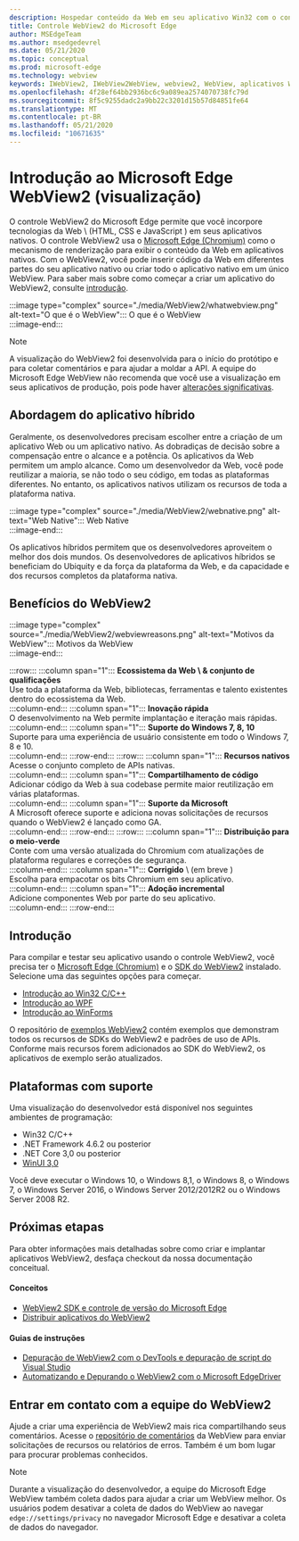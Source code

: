 ```yaml
---
description: Hospedar conteúdo da Web em seu aplicativo Win32 com o controle Microsoft Edge WebView 2
title: Controle WebView2 do Microsoft Edge
author: MSEdgeTeam
ms.author: msedgedevrel
ms.date: 05/21/2020
ms.topic: conceptual
ms.prod: microsoft-edge
ms.technology: webview
keywords: IWebView2, IWebView2WebView, webview2, WebView, aplicativos Win32, Win32, Edge, ICoreWebView2, CoreWebView2, ICoreWebView2Host, controle de navegador, HTML de borda, Windows Forms, WinForms, WPF, .NET
ms.openlocfilehash: 4f28ef64bb2936bc6c9a089ea2574070738fc79d
ms.sourcegitcommit: 8f5c9255dadc2a9bb22c3201d15b57d84851fe64
ms.translationtype: MT
ms.contentlocale: pt-BR
ms.lasthandoff: 05/21/2020
ms.locfileid: "10671635"
---
```

# Introdução ao Microsoft Edge WebView2 (visualização)  

O controle WebView2 do Microsoft Edge permite que você incorpore tecnologias da Web \ (HTML, CSS e JavaScript \) em seus aplicativos nativos.  O controle WebView2 usa o [Microsoft Edge (Chromium)](https://www.microsoftedgeinsider.com) como o mecanismo de renderização para exibir o conteúdo da Web em aplicativos nativos.  Com o WebView2, você pode inserir código da Web em diferentes partes do seu aplicativo nativo ou criar todo o aplicativo nativo em um único WebView.  Para saber mais sobre como começar a criar um aplicativo do WebView2, consulte [introdução](./index.md#getting-started).  

:::image type="complex" source="./media/WebView2/whatwebview.png" alt-text="O que é o WebView":::
   O que é o WebView  
:::image-end:::  

> [!NOTE]
> A visualização do WebView2 foi desenvolvida para o início do protótipo e para coletar comentários e para ajudar a moldar a API.  A equipe do Microsoft Edge WebView não recomenda que você use a visualização em seus aplicativos de produção, pois pode haver [alterações significativas](./releasenotes.md).  

## Abordagem do aplicativo híbrido  

Geralmente, os desenvolvedores precisam escolher entre a criação de um aplicativo Web ou um aplicativo nativo.  As dobradiças de decisão sobre a compensação entre o alcance e a potência.  Os aplicativos da Web permitem um amplo alcance.  Como um desenvolvedor da Web, você pode reutilizar a maioria, se não todo o seu código, em todas as plataformas diferentes.  No entanto, os aplicativos nativos utilizam os recursos de toda a plataforma nativa.  

:::image type="complex" source="./media/WebView2/webnative.png" alt-text="Web Native":::
   Web Native  
:::image-end:::  

Os aplicativos híbridos permitem que os desenvolvedores aproveitem o melhor dos dois mundos.  Os desenvolvedores de aplicativos híbridos se beneficiam do Ubiquity e da força da plataforma da Web, e da capacidade e dos recursos completos da plataforma nativa.  

## Benefícios do WebView2   

:::image type="complex" source="./media/WebView2/webviewreasons.png" alt-text="Motivos da WebView":::
   Motivos da WebView  
:::image-end:::  

:::row:::
   :::column span="1":::
      **Ecossistema da Web \ & conjunto de qualificações**  
      Use toda a plataforma da Web, bibliotecas, ferramentas e talento existentes dentro do ecossistema da Web.  
   :::column-end:::
   :::column span="1":::
      **Inovação rápida**  
      O desenvolvimento na Web permite implantação e iteração mais rápidas.  
   :::column-end:::
   :::column span="1":::
      **Suporte do Windows 7, 8, 10**  
      Suporte para uma experiência de usuário consistente em todo o Windows 7, 8 e 10.  
   :::column-end:::
:::row-end:::
:::row:::
   :::column span="1":::
      **Recursos nativos**  
      Acesse o conjunto completo de APIs nativas.  
   :::column-end:::
   :::column span="1":::
      **Compartilhamento de código**  
      Adicionar código da Web à sua codebase permite maior reutilização em várias plataformas.  
   :::column-end:::
   :::column span="1":::
      **Suporte da Microsoft**  
      A Microsoft oferece suporte e adiciona novas solicitações de recursos quando o WebView2 é lançado como GA.  
   :::column-end:::
:::row-end:::
:::row:::
   :::column span="1":::
      **Distribuição para o meio-verde**  
      Conte com uma versão atualizada do Chromium com atualizações de plataforma regulares e correções de segurança.  
   :::column-end:::
   :::column span="1":::
      **Corrigido** \ (em breve \)  
      Escolha para empacotar os bits Chromium em seu aplicativo.  
   :::column-end:::
   :::column span="1":::
      **Adoção incremental**  
      Adicione componentes Web por parte do seu aplicativo.  
   :::column-end:::
:::row-end:::  

## Introdução  

Para compilar e testar seu aplicativo usando o controle WebView2, você precisa ter o [Microsoft Edge (Chromium)](https://www.microsoftedgeinsider.com/download) e o [SDK do WebView2](https://aka.ms/webviewnuget) instalado.  Selecione uma das seguintes opções para começar.  

*   [Introdução ao Win32 C/C++](./gettingstarted/win32.md)  
*   [Introdução ao WPF](./gettingstarted/wpf.md)  
*   [Introdução ao WinForms](./gettingstarted/winforms.md)  

O repositório de [exemplos WebView2](https://github.com/MicrosoftEdge/WebView2Samples) contém exemplos que demonstram todos os recursos de SDKs do WebView2 e padrões de uso de APIs. Conforme mais recursos forem adicionados ao SDK do WebView2, os aplicativos de exemplo serão atualizados.   

## Plataformas com suporte  

Uma visualização do desenvolvedor está disponível nos seguintes ambientes de programação:  

*   Win32 C/C++  
*   .NET Framework 4.6.2 ou posterior  
*   .NET Core 3,0 ou posterior  
*   [WinUI 3,0](/uwp/toolkits/winui3/)  

Você deve executar o Windows 10, o Windows 8,1, o Windows 8, o Windows 7, o Windows Server 2016, o Windows Server 2012/2012R2 ou o Windows Server 2008 R2.   

## Próximas etapas  

Para obter informações mais detalhadas sobre como criar e implantar aplicativos WebView2, desfaça checkout da nossa documentação conceitual<!-- and how-to guides-->.  

#### Conceitos  

*   [WebView2 SDK e controle de versão do Microsoft Edge](./concepts/versioning.md)
*   [Distribuir aplicativos do WebView2](./concepts/distribution.md)  
 
#### Guias de instruções  

*   [Depuração de WebView2 com o DevTools e depuração de script do Visual Studio](./howto/debug.md)  
*   [Automatizando e Depurando o WebView2 com o Microsoft EdgeDriver](./howto/webdriver.md)  

<!--todo: add how-tos when available  -->  

## Entrar em contato com a equipe do WebView2  

Ajude a criar uma experiência de WebView2 mais rica compartilhando seus comentários.  Acesse o [repositório de comentários](https://aka.ms/webviewfeedback) da WebView para enviar solicitações de recursos ou relatórios de erros.  Também é um bom lugar para procurar problemas conhecidos.  

> [!NOTE]
> Durante a visualização do desenvolvedor, a equipe do Microsoft Edge WebView também coleta dados para ajudar a criar um WebView melhor.  Os usuários podem desativar a coleta de dados do WebView ao navegar `edge://settings/privacy` no navegador Microsoft Edge e desativar a coleta de dados do navegador.  
